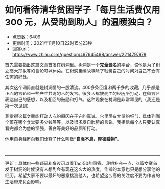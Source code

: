 # 如何看待清华贫困学子「每月生活费仅用 300 元，从受助到助人」的温暖独白？
- 点赞数：6409
- 更新时间：2021年11月10日22时15分23秒
- 回答url：https://www.zhihu.com/question/497645498/answer/2214797978
<body>
 <p data-pid="TxGRkvLn">首先需要指出这篇文章首发在树洞里。树洞是一个<b>完全匿名</b>的平台，说他是为了树立高大形象等的言论可以休矣。在树洞里编故事除了耽误自己的时间对自己不会有任何的好处。</p>
 <p data-pid="tSuWKxXu">其次这个洞简直就是树洞里的一股清流。400多条回复和两千多的收藏，几乎都是正面的言论和一些产生共鸣的人的发言。很多人都被洞主的经历所打动，在留言区表达自己的感想，以及相互的鼓励和打气。这种现象在树洞是非常罕见的（我还是第一次见到）</p>
 <p data-pid="nXyNkCLT">我觉得这篇文章能打动人心的原因在于它的真诚。它里面有大量的细节，具体到哪个菜在哪个食堂要多少钱等等，以及很多发自肺腑的言论。我相信每个人只要认真看完都会为他的坚强，善良等美好的品质所打动。</p>
 <p data-pid="IO3W4Dr5">他用自身经历向我们诠释了什么叫做<b>“自强不息，厚德载物”</b>。</p>
 <p class="ztext-empty-paragraph"><br></p>
 <hr>
 <p data-pid="KnW6cz2Y">更新：具体的一些疑问和争议可以看Tac-50的回答。我想补充一点，这篇文章首发于树洞的时候没有人想到会有现在这么大的热度，作者的本意也只是想分享他的经历。希望大家不要以最坏的恶意揣测他人，也希望这么高的关注度不要为作者的生活带来负面影响。</p>
</body>